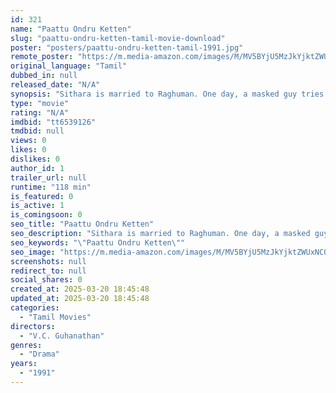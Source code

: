 ```yaml
---
id: 321
name: "Paattu Ondru Ketten"
slug: "paattu-ondru-ketten-tamil-movie-download"
poster: "posters/paattu-ondru-ketten-tamil-1991.jpg"
remote_poster: "https://m.media-amazon.com/images/M/MV5BYjU5MzJkYjktZWUxNC00NThlLWIyNDAtZDk2MWNmNTZmOTc5XkEyXkFqcGdeQXVyNTM3MDMyMDQ@._V1_SX300.jpg"
original_language: "Tamil"
dubbed_in: null
released_date: "N/A"
synopsis: "Sithara is married to Raghuman. One day, a masked guy tries to shoot Sithara. Sithara is also blackmailed by Livingston on a regular basis. Nizhalgal Ravi, friend of Raghuman advices Sithara not to inform Raghuman about her past and "
type: "movie"
rating: "N/A"
imdbid: "tt6539126"
tmdbid: null
views: 0
likes: 0
dislikes: 0
author_id: 1
trailer_url: null
runtime: "118 min"
is_featured: 0
is_active: 1
is_comingsoon: 0
seo_title: "Paattu Ondru Ketten"
seo_description: "Sithara is married to Raghuman. One day, a masked guy tries to shoot Sithara. Sithara is also blackmailed by Livingston on a regular basis. Nizhalgal Ravi, friend of Raghuman advices Sithara not to inform Raghuman about her past and "
seo_keywords: "\"Paattu Ondru Ketten\""
seo_image: "https://m.media-amazon.com/images/M/MV5BYjU5MzJkYjktZWUxNC00NThlLWIyNDAtZDk2MWNmNTZmOTc5XkEyXkFqcGdeQXVyNTM3MDMyMDQ@._V1_SX300.jpg"
screenshots: null
redirect_to: null
social_shares: 0
created_at: 2025-03-20 18:45:48
updated_at: 2025-03-20 18:45:48
categories:
  - "Tamil Movies"
directors:
  - "V.C. Guhanathan"
genres:
  - "Drama"
years:
  - "1991"
---
```

